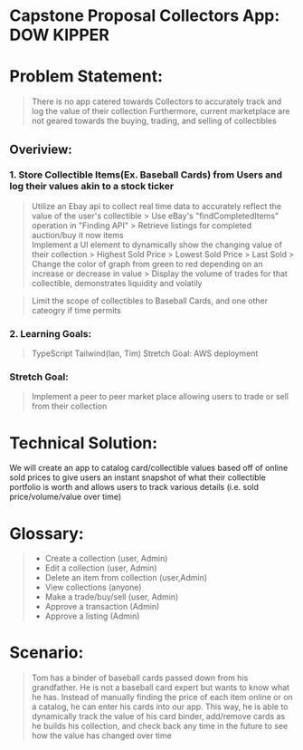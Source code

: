 # Capstone Proposal Collectors App: DOW KIPPER

# Problem Statement:
> There is no app catered towards Collectors to accurately track and log the value of their collection
> Furthermore, current marketplace are not geared towards the buying, trading, and selling of collectibles

## Overiview:
### 1. Store Collectible Items(Ex. Baseball Cards) from Users and log their values akin to a stock ticker
> Utilize an Ebay api to collect real time data to accurately reflect the value of the user's collectible
    > Use eBay's "findCompletedItems" operation in "Finding API"
    > Retrieve listings for completed auction/buy it now items  
> Implement a UI element to dynamically show the changing value of their collection
    > Highest Sold Price
    > Lowest Sold Price
    > Last Sold
    > Change the color of graph from green to red depending on an increase or decrease in value
    > Display the volume of trades for that collectible, demonstrates liquidity and volatily 

> Limit the scope of collectibles to Baseball Cards, and one other cateogry if time permits

### 2. Learning Goals:
> TypeScript 
> Tailwind(Ian, Tim)
> Stretch Goal: AWS deployment 

### Stretch Goal: 
> Implement a peer to peer market place allowing users to trade or sell from their collection 

# Technical Solution:
We will create an app to catalog card/collectible values based off of online sold prices to give users an instant snapshot of what their collectible portfolio is worth and allows users to track various details (i.e. sold price/volume/value over time)

# Glossary:
> - Create a collection (user, Admin)
> - Edit a collection (user, Admin)
> - Delete an item from collection (user,Admin)
> - View collections (anyone)
> - Make a trade/buy/sell (user, Admin)
> - Approve a transaction (Admin)
> - Approve a listing (Admin) 

# Scenario:
> Tom has a binder of baseball cards passed down from his grandfather. He is not a baseball card expert but wants to know what he has. Instead of manually finding the price of each item online or on a catalog, he can enter his cards into our app. This way, he is able to dynamically track the value of his card binder, add/remove cards as he builds his collection, and check back any time in the future to see how the value has changed over time
